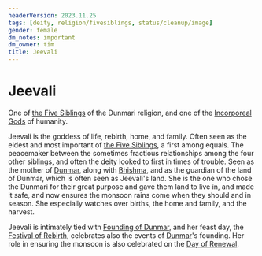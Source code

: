 ```yaml
---
headerVersion: 2023.11.25
tags: [deity, religion/fivesiblings, status/cleanup/image]
gender: female
dm_notes: important
dm_owner: tim
title: Jeevali
---
```

# Jeevali

One of [the Five Siblings](<../../../religions/five-siblings/five-siblings.md>) of the Dunmari religion, and one of the [Incorporeal Gods](<../incorporeal-gods.md>) of humanity. 

Jeevali is the goddess of life, rebirth, home, and family. Often seen as the eldest and most important of [the Five Siblings](<../../../religions/five-siblings/five-siblings.md>), a first among equals. The peacemaker between the sometimes fractious relationships among the four other siblings, and often the deity looked to first in times of trouble. Seen as the mother of [Dunmar](<../../../../gazetteer/greater-dunmar/realms/dunmar/dunmar.md>), along with [Bhishma](<./bhishma.md>), and as the guardian of the land of Dunmar, which is often seen as Jeevali's land. She is the one who chose the Dunmari for their great purpose and gave them land to live in, and made it safe, and now ensures the monsoon rains come when they should and in season. She especially watches over births, the home and family, and the harvest. 

Jeevali is intimately tied with [Founding of Dunmar](<../../../../primary-sources/founding-of-dunmar.md>), and her feast day, the [Festival of Rebirth](<../../../holidays-and-festivals/dunmari-festivals/festival-of-rebirth.md>), celebrates also the events of [Dunmar](<../../../../gazetteer/greater-dunmar/realms/dunmar/dunmar.md>)'s founding. Her role in ensuring the monsoon is also celebrated on the [Day of Renewal](<../../../holidays-and-festivals/dunmari-festivals/day-of-renewal.md>). 




